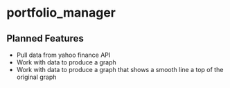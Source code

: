 # portfolio_manager

## Planned Features
- Pull data from yahoo finance API
- Work with data to produce a graph
- Work with data to produce a graph that shows a smooth line a top of the original graph

